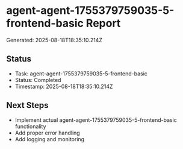 # agent-agent-1755379759035-5-frontend-basic Report

Generated: 2025-08-18T18:35:10.214Z

## Status
- Task: agent-agent-1755379759035-5-frontend-basic
- Status: Completed
- Timestamp: 2025-08-18T18:35:10.214Z

## Next Steps
- Implement actual agent-agent-1755379759035-5-frontend-basic functionality
- Add proper error handling
- Add logging and monitoring
